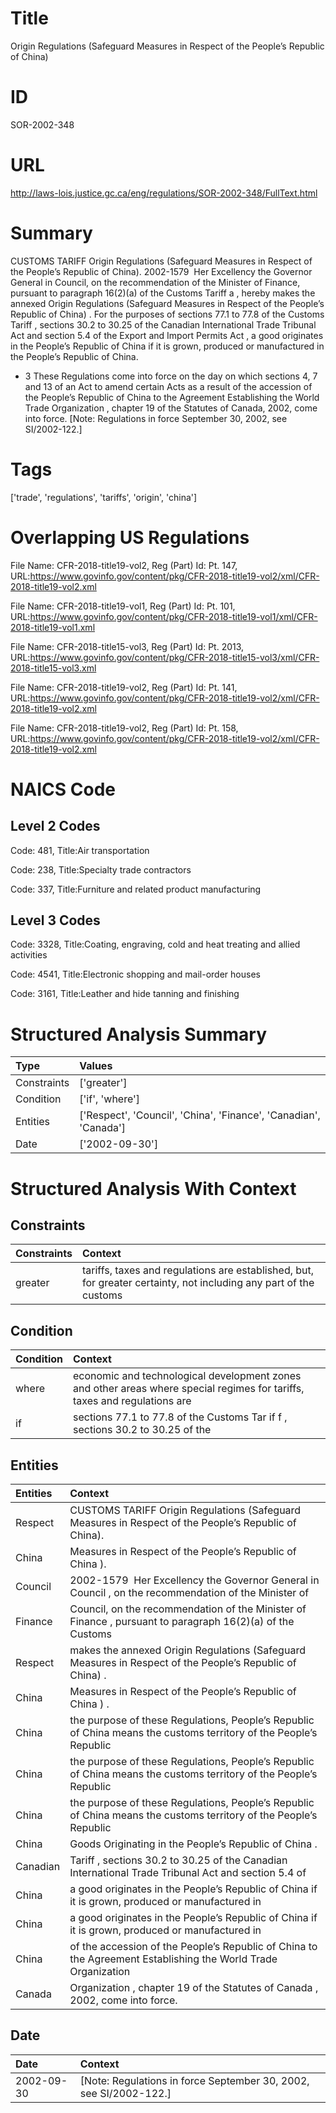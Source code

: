 # Title
Origin Regulations (Safeguard Measures in Respect of the People’s Republic of China)


# ID
SOR-2002-348

# URL
http://laws-lois.justice.gc.ca/eng/regulations/SOR-2002-348/FullText.html


# Summary
CUSTOMS TARIFF Origin Regulations (Safeguard Measures in Respect of the People’s Republic of China).
2002-1579  Her Excellency the Governor General in Council, on the recommendation of the Minister of Finance, pursuant to paragraph 16(2)(a) of the  Customs Tariff a , hereby makes the annexed  Origin Regulations (Safeguard Measures in Respect of the People’s Republic of China) .
For the purposes of sections 77.1 to 77.8 of the  Customs Tariff , sections 30.2 to 30.25 of the  Canadian International Trade Tribunal Act  and section 5.4 of the  Export and Import Permits Act , a good originates in the People’s Republic of China if it is grown, produced or manufactured in the People’s Republic of China.
* 3 These Regulations come into force on the day on which sections 4, 7 and 13 of an  Act to amend certain Acts as a result of the accession of the People’s Republic of China to the Agreement Establishing the World Trade Organization , chapter 19 of the Statutes of Canada, 2002, come into force.
[Note: Regulations in force September 30, 2002,  see  SI/2002-122.] 


# Tags
['trade', 'regulations', 'tariffs', 'origin', 'china']


# Overlapping US Regulations
File Name: CFR-2018-title19-vol2, Reg (Part) Id: Pt. 147, URL:https://www.govinfo.gov/content/pkg/CFR-2018-title19-vol2/xml/CFR-2018-title19-vol2.xml

File Name: CFR-2018-title19-vol1, Reg (Part) Id: Pt. 101, URL:https://www.govinfo.gov/content/pkg/CFR-2018-title19-vol1/xml/CFR-2018-title19-vol1.xml

File Name: CFR-2018-title15-vol3, Reg (Part) Id: Pt. 2013, URL:https://www.govinfo.gov/content/pkg/CFR-2018-title15-vol3/xml/CFR-2018-title15-vol3.xml

File Name: CFR-2018-title19-vol2, Reg (Part) Id: Pt. 141, URL:https://www.govinfo.gov/content/pkg/CFR-2018-title19-vol2/xml/CFR-2018-title19-vol2.xml

File Name: CFR-2018-title19-vol2, Reg (Part) Id: Pt. 158, URL:https://www.govinfo.gov/content/pkg/CFR-2018-title19-vol2/xml/CFR-2018-title19-vol2.xml




# NAICS Code
## Level 2 Codes
Code: 481, Title:Air transportation

Code: 238, Title:Specialty trade contractors

Code: 337, Title:Furniture and related product manufacturing




## Level 3 Codes
Code: 3328, Title:Coating, engraving, cold and heat treating and allied activities

Code: 4541, Title:Electronic shopping and mail-order houses

Code: 3161, Title:Leather and hide tanning and finishing







# Structured Analysis Summary
| Type        | Values                                                           |
|:------------|:-----------------------------------------------------------------|
| Constraints | ['greater']                                                      |
| Condition   | ['if', 'where']                                                  |
| Entities    | ['Respect', 'Council', 'China', 'Finance', 'Canadian', 'Canada'] |
| Date        | ['2002-09-30']                                                   |


# Structured Analysis With Context
 


## Constraints
| Constraints   | Context                                                                                                           |
|:--------------|:------------------------------------------------------------------------------------------------------------------|
| greater       | tariffs, taxes and regulations are established, but, for greater certainty, not including any part of the customs |


## Condition
| Condition   | Context                                                                                                                   |
|:------------|:--------------------------------------------------------------------------------------------------------------------------|
| where       | economic and technological development zones and other areas where special regimes for tariffs, taxes and regulations are |
| if          | sections 77.1 to 77.8 of the Customs Tar if f , sections 30.2 to 30.25 of the                                             |


## Entities
| Entities   | Context                                                                                                           |
|:-----------|:------------------------------------------------------------------------------------------------------------------|
| Respect    | CUSTOMS TARIFF Origin Regulations (Safeguard Measures in  Respect  of the People’s Republic of China).            |
| China      | Measures in Respect of the People’s Republic of China ).                                                          |
| Council    | 2002-1579  Her Excellency the Governor General in  Council , on the recommendation of the Minister of             |
| Finance    | Council, on the recommendation of the Minister of Finance , pursuant to paragraph 16(2)(a) of the Customs         |
| Respect    | makes the annexed Origin Regulations (Safeguard Measures in Respect  of the People’s Republic of China) .         |
| China      | Measures in Respect of the People’s Republic of China ) .                                                         |
| China      | the purpose of these Regulations, People’s Republic of China means the customs territory of the People’s Republic |
| China      | the purpose of these Regulations, People’s Republic of China means the customs territory of the People’s Republic |
| China      | the purpose of these Regulations, People’s Republic of China means the customs territory of the People’s Republic |
| China      | Goods Originating in the People’s Republic of  China .                                                            |
| Canadian   | Tariff , sections 30.2 to 30.25 of the Canadian International Trade Tribunal Act and section 5.4 of               |
| China      | a good originates in the People’s Republic of China if it is grown, produced or manufactured in                   |
| China      | a good originates in the People’s Republic of China if it is grown, produced or manufactured in                   |
| China      | of the accession of the People’s Republic of China to the Agreement Establishing the World Trade Organization     |
| Canada     | Organization , chapter 19 of the Statutes of Canada , 2002, come into force.                                      |


## Date
| Date       | Context                                                             |
|:-----------|:--------------------------------------------------------------------|
| 2002-09-30 | [Note: Regulations in force September 30, 2002,  see  SI/2002-122.] |


